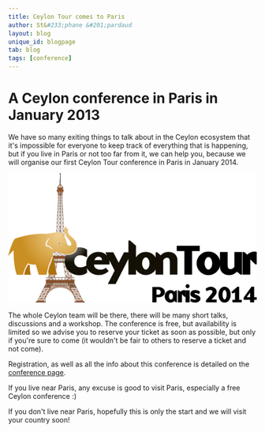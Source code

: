 ```yaml
---
title: Ceylon Tour comes to Paris
author: St&#233;phane &#201;pardaud
layout: blog
unique_id: blogpage
tab: blog
tags: [conference]
---
```


# A Ceylon conference in Paris in January 2013

We have so many exiting things to talk about in the Ceylon ecosystem that it's impossible for everyone
to keep track of everything that is happening, but if you live in Paris or not too far from it, we can
help you, because we will organise our first Ceylon Tour conference in Paris in January 2014.

[![Ceylon Tour Paris 2014 logo](/images/ceylon-tour-paris-2014.png)](/community/conferences/ceylon-tour-paris-2014)

The whole Ceylon team will be there, there will be many short talks, discussions and a workshop. The
conference is free, but availability is limited so we advise you to reserve your ticket as soon as
possible, but only if you're sure to come (it wouldn't be fair to others to reserve a ticket and not come).

Registration, as well as all the info about this conference is detailed on the 
[conference page](/community/conferences/ceylon-tour-paris-2014).

If you live near Paris, any excuse is good to visit Paris, especially a free Ceylon conference :)

If you don't live near Paris, hopefully this is only the start and we will visit your country soon!
